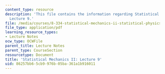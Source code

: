 ```yaml
---
content_type: resource
description: 'This file contains the information regarding Statistical Mechanics II:
  Lecture 9.'
file: /media/courses/8-334-statistical-mechanics-ii-statistical-physics-of-fields-spring-2014/86257bb65cb9976b05ba361a1b916011_MIT8_334S14_Lec9.pdf
file_type: application/pdf
learning_resource_types:
- Lecture Notes
ocw_type: OCWFile
parent_title: Lecture Notes
parent_type: CourseSection
resourcetype: Document
title: 'Statistical Mechanics II: Lecture 9'
uid: 86257bb6-5cb9-976b-05ba-361a1b916011
---
```

